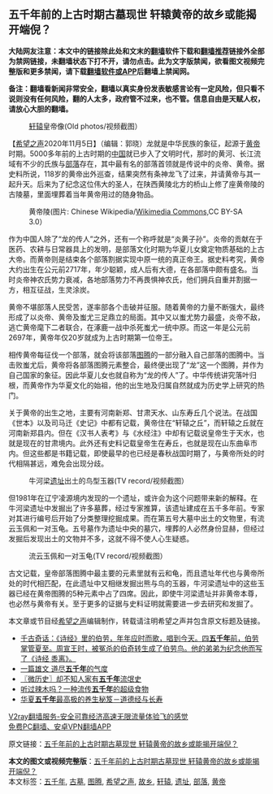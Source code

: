  <h2>五千年前的上古时期古墓现世 轩辕黄帝的故乡或能揭开端倪？</h2> <p class="notice"><b>大陆网友注意：本文中的链接除此处和文末的<a href="https://github.com/bannedbook/fanqiang" >翻墙</a>软件下载和<a href="https://github.com/killgcd/justmysocks/blob/master/README.md">翻墙推荐</a>链接外全部为禁网链接，未翻墙状态下打不开，请勿点击。此为文字版禁闻，欲看图文视频完整版和更多禁闻，请下载<a href="https://github.com/bannedbook/fanqiang">翻墙软件或APP</a>后翻墙上禁闻网。</p><p>备注：翻墙看新闻非常安全，翻墙以真实身份发表敏感言论有一定风险，但只看不说则没有任何风险，翻的人太多，政府管不过来，也不管。信息自由是天赋人权，请放心大胆的翻墙。</b></p>  <div class="entry"> <figure><figcaption><a href="https://www.bannedbook.org/bnews/tag/%e8%bd%a9%e8%be%95/" class="st_tag internal_tag" rel="tag" title="标签 轩辕 下的日志">轩辕</a>皇帝像(Old photos/视频截图）</figcaption></figure> <p>【<span class='wp_keywordlink_affiliate'><a href="https://www.soundofhope.org" title="希望之声" target="_blank">希望之声</a></span>2020年11月5日】（编辑：郭晓）龙就是中华民族的象征，起源于<a href="https://www.bannedbook.org/bnews/tag/%E9%BB%84%E5%B8%9D/" class="st_tag internal_tag" rel="tag" title="标签 黄帝 下的日志">黄帝</a>时期。5000多年前的上古时期的<span class='wp_keywordlink_affiliate'><a href="https://www.bannedbook.org/" title="中国" target="_blank">中国</a></span>就已步入了文明时代，那时的黄河、长江流域有不少的氏族与<a href="https://www.bannedbook.org/bnews/tag/%E9%83%A8%E8%90%BD/" class="st_tag internal_tag" rel="tag" title="标签 部落 下的日志">部落</a>存在，其中最有名的部落首领就是传说中的炎帝、黄帝。据史料所说，118岁的黄帝出外巡查，结果突然有条神龙飞了过来，并请黄帝与其一起升天。后来为了纪念这位伟大的圣人，在陕西黄陵北方的桥山上修了座黄帝陵的古陵墓，里面埋葬着当年黄帝用过的随身物品。</p> <figure><figcaption>黄帝陵(图片: Chinese Wikipedia/<a target="_blank" href="https://zh.wikipedia.org/wiki/%E9%BB%84%E5%B8%9D%E9%99%B5#/media/File:A-Tomb_of_Emperor_Huangdi_in_Shaanxi.jpg">Wikimedia Commons,</a>CC BY-SA 3.0）</figcaption></figure> <p>作为中国人除了“龙的传人”之外，还有一个称呼就是“炎黄子孙”。炎帝的贡献在于医药、农耕与日常器具上的发明，是部落文化时期为华夏儿女奠定物质基础的上古大帝。而黄帝则是结束各个部落割据实现中原一统的真正帝王。据史料考究，黄帝大约出生在公元前2717年，年少聪颖，成人后有大德，在各部落中颇有盛名。当时炎帝神农氏势力衰减，各地部落势力不再畏惧神农氏，他们拥兵自重并割据一方，相互征战，生灵涂炭。</p>  <p>黄帝不堪部落人民受苦，遂率部各个击破并征服。随着黄帝的力量不断强大，最终形成了以炎帝、黄帝及蚩尤三足鼎立的局面。其中又以蚩尤势力最盛，炎帝不敌，逃亡黄帝麾下二者联合，在涿鹿一战中杀死蚩尤一统中原。而这一年是公元前2697年，黄帝年仅20岁就成为上古时期第一位帝王。</p> <p>相传黄帝每征伐一个部落，就会将该部落<a href="https://www.bannedbook.org/bnews/tag/%E5%9B%BE%E8%85%BE/" class="st_tag internal_tag" rel="tag" title="标签 图腾 下的日志">图腾</a>的一部分融入自己部落的图腾中。当击败蚩尤后，黄帝将各部落图腾元素整合，最终便出现了“龙”这一个图腾，并作为自己国家的象征。因此华夏儿女也就自称为“龙的传人”了。中华传统讲究落叶归根，而黄帝作为华夏文化的始祖，他的出生地及归属自然就成为历史学上研究的热门。</p>  <p></p> <p>关于黄帝的出生之地，主要有河南新郑、甘肃天水、山东寿丘几个说法。在战国《世本》以及司马迁《史记》中都有记载，黄帝住在“轩辕之丘”，而轩辕之丘就在河南新郑县内。但在《汉书人表考》与《水经注》中却有记载说皇帝生于天水，也就是现在的甘肃境内。此外还有史料记载皇帝生在寿丘，也就是现在山东曲阜市内。但这些都是书籍记载，即使最早的也已经是春秋战国时期了，与黄帝所处的时代相隔甚远，难免会出现分歧。</p>  <figure><figcaption>牛河梁<a href="https://www.bannedbook.org/bnews/tag/%E9%81%97%E5%9D%80/" class="st_tag internal_tag" rel="tag" title="标签 遗址 下的日志">遗址</a>出土的鸟型玉器(TV record/视频截图）</figcaption></figure> <p>但1981年在辽宁凌源境内发现的一个遗址，或许会为这个问题带来新的解释。在牛河梁遗址中发掘出了许多墓葬，经过专家推算，该遗址建成在五千多年前。专家对其进行编号后开始了分类整理挖掘成果。而在第五号大墓中出土的文物里，有流云玉佩和一对玉龟。五号墓作为遗址中央的墓穴，埋葬的人必然身份显赫，但经过发掘后发现出土的文物并不多，这就不得不使人心生疑惑。</p> <figure><figcaption>流云玉佩和一对玉龟(TV record/视频截图）</figcaption></figure> <p>古文记载，皇帝部落图腾中最主要的元素里就有云和龟，而且遗址年代也与黄帝所处的时代相匹配，在此遗址中又相继发掘出熊与鸟的玉器，牛河梁遗址中的这些玉器已经在黄帝图腾的5种元素中占了四席。因此，即使牛河梁遗址并非黄帝本尊，也必然与黄帝有关。至于更多的证据与史料证明就需要进一步去研究和发掘了。</p>  <p>本文章或节目经<a href="https://www.bannedbook.org/bnews/tag/%e5%b8%8c%e6%9c%9b%e4%b9%8b%e5%a3%b0/" class="st_tag internal_tag" rel="tag" title="标签 希望之声 下的日志">希望之声</a>编辑制作，转载请注明希望之声并包含原文标题及链接。</p> <ul class='op-related-articles' title='相关阅读'> <li><a href='https://www.bannedbook.org/bnews/tculture/20200920/1399830.html' target='_blank'>千古奇话：《诗经》里的伯劳，年年应时而歌，唱到今天。四<b>五千年</b>前，伯劳掌管夏至。周宣王时，被冤杀的伯奇转生成了伯劳鸟。他的弟弟为纪念他而写了《诗经 黍离》。</a></li> <li><a href='https://www.bannedbook.org/bnews/funmedia/20200908/1392770.html' target='_blank'>一篇雄文 道尽<b>五千年</b>的气度</a></li> <li><a href='https://www.bannedbook.org/bnews/bblog/20200603/1338747.html' target='_blank'>〖微历史〗却不知人家有<b>五千年</b>流氓史</a></li> <li><a href='https://www.bannedbook.org/bnews/comments/20200523/1333289.html' target='_blank'>听过辣木吗？一种流传<b>五千年</b>的超级食物</a></li> <li><a href='https://www.bannedbook.org/bnews/lifebaike/20200515/1328815.html' target='_blank'>华夏<b>五千年</b>最高极的养生秘笈－道德经与长寿</a></li> </ul> <p class="texttj"> <a href="https://www.bannedbook.org/forum23/topic22702.html" target="_blank">V2ray翻墙服务-安全可靠经济高速无限流量体验飞的感觉</a><br/> <a href="https://github.com/bannedbook/fanqiang/wiki/%E7%A6%81%E9%97%BB%E7%BD%91%E5%AE%89%E5%8D%93%E7%BF%BB%E5%A2%99%E6%96%B0%E9%97%BBAPP" target="_blank">免费PC翻墙、安卓VPN翻墙APP</a></p><p>原文链接：<a class="src_link"  href="https://www.soundofhope.org/post/437980" target="_blank">五千年前的上古时期古墓现世 轩辕黄帝的故乡或能揭开端倪？</a></p><a name='sharetosocial'></a>       <div><b>本文的图文或视频完整版</b>：<a href='https://www.bannedbook.org/bnews/comments/20201106/1426517.html'>五千年前的上古时期古墓现世 轩辕黄帝的故乡或能揭开端倪？</a></div>  </div><!--END ENTRY--> <div class="postfooter"> <div>本文标签：<a href="https://www.bannedbook.org/bnews/tag/%E4%BA%94%E5%8D%83%E5%B9%B4/" rel="tag">五千年</a>, <a href="https://www.bannedbook.org/bnews/tag/%e5%8f%a4%e5%a2%93/" rel="tag">古墓</a>, <a href="https://www.bannedbook.org/bnews/tag/%E5%9B%BE%E8%85%BE/" rel="tag">图腾</a>, <a href="https://www.bannedbook.org/bnews/tag/%e5%b8%8c%e6%9c%9b%e4%b9%8b%e5%a3%b0/" rel="tag">希望之声</a>, <a href="https://www.bannedbook.org/bnews/tag/%E6%95%85%E4%B9%A1/" rel="tag">故乡</a>, <a href="https://www.bannedbook.org/bnews/tag/%e8%bd%a9%e8%be%95/" rel="tag">轩辕</a>, <a href="https://www.bannedbook.org/bnews/tag/%E9%81%97%E5%9D%80/" rel="tag">遗址</a>, <a href="https://www.bannedbook.org/bnews/tag/%E9%83%A8%E8%90%BD/" rel="tag">部落</a>, <a href="https://www.bannedbook.org/bnews/tag/%E9%BB%84%E5%B8%9D/" rel="tag">黄帝</a></div>  </div><!--END POSTFOOTER--> 